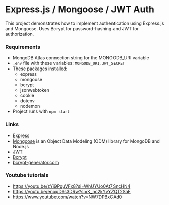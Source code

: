 # Express.js / Mongoose / JWT Auth

This project demonstrates how to implement authentication using Express.js and Mongoose. Uses Bcrypt for password-hashing and JWT for authorization.

### Requirements

- MongoDB Atlas connection string for the MONGODB_URI variable
- `.env` file with these variables: `MONGODB_URI`, `JWT_SECRET`
- These packages installed:
  - express
  - mongoose
  - bcrypt
  - jsonwebtoken
  - cookie
  - dotenv
  - nodemon
- Project runs with `npm start`

### Links

- [Express](http://expressjs.com)
- [Mongoose](https://mongoosejs.com) is an Object Data Modeling (ODM) library for MongoDB and Node.js
- [JWT](https://jwt.io/)
- [Bcrypt](https://www.npmjs.com/package/bcrypt)
- [bcrypt-generator.com](https://bcrypt-generator.com)

### Youtube tutorials

- https://youtu.be/zYi9PguVFx8?si=WhUYUo0At7SncHN4
- https://youtu.be/enopDSs3DRw?si=K_nc2kYvYZQT2SaF
- https://www.youtube.com/watch?v=NW7DPBxCAd0
